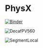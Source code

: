 # PhysX

[![Binder](https://mybinder.org/badge_logo.svg)](https://mybinder.org/v2/gh/jmake/PhysX/HEAD)


![DecafPV560](https://github.com/jmake/PhysX/actions/workflows/testa.yml/badge.svg)


![SegmentLocal](spicytechs3.gif "segment")
